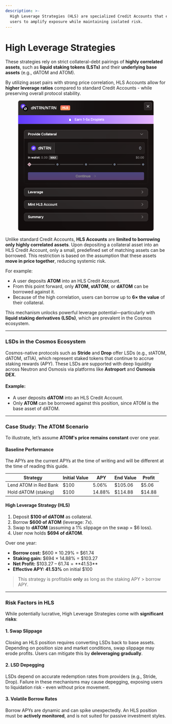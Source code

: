 ```yaml
---
description: >-
  High Leverage Strategies (HLS) are specialized Credit Accounts that enable
  users to amplify exposure while maintaining isolated risk.
---
```


# High Leverage Strategies

These strategies rely on strict collateral-debt pairings of **highly correlated assets**, such as **liquid staking tokens (LSTs)** and their **underlying base assets** (e.g., dATOM and ATOM).

By utilizing asset pairs with strong price correlation, HLS Accounts allow for **higher leverage ratios** compared to standard Credit Accounts - while preserving overall protocol stability.

<figure><img src=".gitbook/assets/mars_hls.png" alt=""><figcaption></figcaption></figure>

Unlike standard Credit Accounts, **HLS Accounts** are **limited to borrowing only highly correlated assets**. Upon depositing a collateral asset into an HLS Credit Account, only a small, predefined set of matching assets can be borrowed. This restriction is based on the assumption that these assets **move in price together**, reducing systemic risk.

For example:

* A user deposits **ATOM** into an HLS Credit Account.
* From this point forward, only **ATOM, stATOM**, or **dATOM** can be borrowed against it.
* Because of the high correlation, users can borrow up to **6× the value** of their collateral.

This mechanism unlocks powerful leverage potential—particularly with **liquid staking derivatives (LSDs)**, which are prevalent in the Cosmos ecosystem.

***

### LSDs in the Cosmos Ecosystem

Cosmos-native protocols such as **Stride** and **Drop** offer LSDs (e.g., stATOM, dATOM, stTIA), which represent staked tokens that continue to accrue staking rewards (APY). These LSDs are supported with deep liquidity across Neutron and Osmosis via platforms like **Astroport** and **Osmosis DEX**.

#### Example:

* A user deposits **dATOM** into an HLS Credit Account.
* Only **ATOM** can be borrowed against this position, since ATOM is the base asset of dATOM.

***

### Case Study: The ATOM Scenario

To illustrate, let’s assume **ATOM's price remains constant** over one year.

#### Baseline Performance

The APYs are the current APYs at the time of writing and will be different at the time of reading this guide.

| Strategy              | Initial Value | APY    | End Value | Profit |
| --------------------- | ------------- | ------ | --------- | ------ |
| Lend ATOM in Red Bank | $100          | 5.06%  | $105.06   | $5.06  |
| Hold dATOM (staking)  | $100          | 14.88% | $114.88   | $14.88 |

#### High Leverage Strategy (HLS)

1. Deposit **$100 of dATOM** as collateral.
2. Borrow **$600 of ATOM** (leverage: 7x).
3. Swap to **dATOM** (assuming a 1% slippage on the swap = $6 loss).
4. User now holds **$694 of dATOM**.

Over one year:

* **Borrow cost:** $600 × 10.29% = $61.74
* **Staking gain:** $694 × 14.88% = $103.27
* **Net Profit:** $103.27 – $61.74 = **$41.53**
* **Effective APY:** **41.53%** on initial $100

> This strategy is profitable **only** as long as the staking APY > borrow APY.

***

### Risk Factors in HLS

While potentially lucrative, High Leverage Strategies come with **significant risks**:

#### 1. **Swap Slippage**

Closing an HLS position requires converting LSDs back to base assets. Depending on position size and market conditions, swap slippage may erode profits. Users can mitigate this by **deleveraging gradually**.

#### 2. **LSD Depegging**

LSDs depend on accurate redemption rates from providers (e.g., Stride, Drop). Failure in these mechanisms may cause depegging, exposing users to liquidation risk - even without price movement.

#### 3. **Volatile Borrow Rates**

Borrow APYs are dynamic and can spike unexpectedly. An HLS position must be **actively monitored**, and is not suited for passive investment styles.
